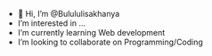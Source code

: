 - 👋 Hi, I’m @Bulululisakhanya
- I’m interested in ...
- I’m currently learning Web development
- I’m looking to collaborate on Programming/Coding


<!---
"I believe, that together we can bring changes on this world instead of trying to escape this world".
--->
